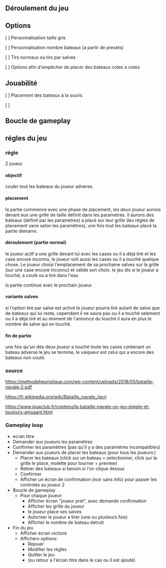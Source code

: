 ## Déroulement du jeu


## Options
[ ] Personnalisation taille gris

[ ] Personnalisation nombre bateaux (a partir de presets)

[ ] Tirs normaux ou tirs par salves

[ ] Options afin d'empêcher de placer des bateaux cotes a cotes

## Jouabilité
[ ] Placement des bateaux à la souris

[ ]

## Boucle de gameplay

## régles du jeu

### régle

2 joueur

#### objectif 

couler tout les bateaux du joueur adverse.

#### placement

la partie commence avec une phase de placement, les deux joueur aurons devant eux une grille de taille definit dans les parametres. Il aurons des bateaux (definit par les parametres) a placé sur leur grille (les régles de placement varie selon les paramètres), une fois tout les bateaux placé la partie demarre.

#### déroulement (partie normal)

le joueur actif a une grille devant lui avec les cases ou il a déjà tiré et les case encore inconnu, le joueur voit aussi les cases ou il a touché quelque chose.
Le joueur choisi l'emplacement de sa prochaine salves sur la grille (sur une case encore inconnu) et valide son choix.
le jeu dis si le joueur a touché, a coulé ou a tiré dans l'eau

la partie continue avec le prochain joueur.

#### variante salves

si l'option tire par salve est activé le joueur pourra tiré autant de salve que de bateaux qui lui reste, cependant il ne saura pas ou il a touché selement ou il a déjà tiré et au moment de l'annonce du touché il aura en plus le nombre de salve qui on touché.

#### fin de partie

une fois qu'un des deux joueur a touché toute les cases contenant un bateau adverse le jeu se termine, le vaiqueur est celui qui a encore des bateaux non coulé.

### source

https://methodeheuristique.com/wp-content/uploads/2018/05/bataille-navale-2.pdf

https://fr.wikipedia.org/wiki/Bataille_navale_(jeu)

https://www.joueclub.fr/contenu/la-bataille-navale-un-jeu-simple-et-toujours-amusant.html


### Gameplay loop
- ecran titre
- Demander aux joueurs les paramètres
- Confirmer les paramètres (pas qu'il y a des paramètres incompatibles)
- Demander aux joueurs de placer les bateaux (pour tous les joueurs:)
	- Placer les bateaux (click sur un bateau = selectionner, click sur la grille le place, molette pour tourner + preview)
	- Retirer des bateaux si besoin si l'on clique dessus
	- Confirmer
	- Afficher un écran de confirmation (noir sans info) pour passer les controles au joueur 2
- Boucle de gameplay
	- Pour chaque joueur:
		- Afficher écran "joueur pret", avec demande confirmation
		- Afficher les grille du joueur
		- le joueur place ses salves
		- Autoriser le joueur a tirer (une ou plusieurs fois)
		- Afficher le nombre de bateau detruit
- Fin du jeu
	- Afficher écran victoire
	- Affichers options:
		- Rejouer
		- Modifier les règles
		- Quitter le jeu
		- (ou retour a l'écran titre dans le cas ou il est ajouté)
